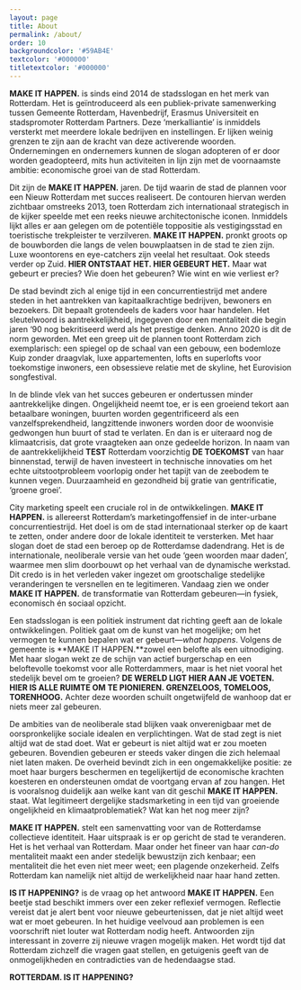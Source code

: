 ```yaml
---
layout: page
title: About
permalink: /about/
order: 10
backgroundcolor: '#59AB4E'
textcolor: '#000000'
titletextcolor: '#000000'
---
```


**MAKE IT HAPPEN.** is sinds eind 2014 de stadsslogan en het merk van Rotterdam. Het is geïntroduceerd als een publiek-private samenwerking tussen Gemeente Rotterdam, Havenbedrijf, Erasmus Universiteit en stadspromoter Rotterdam Partners. Deze ‘merkalliantie’ is inmiddels versterkt met meerdere lokale bedrijven en instellingen. Er lijken weinig grenzen te zijn aan de kracht van deze activerende woorden. Ondernemingen en ondernemers kunnen de slogan adopteren of er door worden geadopteerd, mits hun activiteiten in lijn zijn met de voornaamste ambitie: economische groei van de stad Rotterdam.

Dit zijn de **MAKE IT HAPPEN.** jaren. De tijd waarin de stad de plannen voor een Nieuw Rotterdam met succes realiseert. De contouren hiervan werden zichtbaar omstreeks 2013, toen Rotterdam zich internationaal strategisch in de kijker speelde met een reeks nieuwe architectonische iconen. Inmiddels lijkt alles er aan gelegen om de potentiële toppositie als vestigingsstad en toeristische trekpleister te verzilveren. **MAKE IT HAPPEN.** pronkt groots op de bouwborden die langs de velen bouwplaatsen in de stad te zien zijn. Luxe woontorens en eye-catchers zijn veelal het resultaat. Ook steeds verder op Zuid. **HIER ONTSTAAT HET. HIER GEBEURT HET.** Maar wat gebeurt er precies? Wie doen het gebeuren? Wie wint en wie verliest er?

De stad bevindt zich al enige tijd in een concurrentiestrijd met andere steden in het aantrekken van kapitaalkrachtige bedrijven, bewoners en bezoekers. Dit bepaalt grotendeels de kaders voor haar handelen. Het sleutelwoord is aantrekkelijkheid, ingegeven door een mentaliteit die begin jaren ‘90 nog bekritiseerd werd als het prestige denken. Anno 2020 is dit de norm geworden. Met een greep uit de plannen toont Rotterdam zich exemplarisch: een spiegel op de schaal van een gebouw, een bodemloze Kuip zonder draagvlak, luxe appartementen, lofts en superlofts voor toekomstige inwoners, een obsessieve relatie met de skyline, het Eurovision songfestival.

In de blinde vlek van het succes gebeuren er ondertussen minder aantrekkelijke dingen. Ongelijkheid neemt toe, er is een groeiend tekort aan betaalbare woningen, buurten worden gegentrificeerd als een vanzelfsprekendheid, langzittende inwoners worden door de woonvisie gedwongen hun buurt of stad te verlaten. En dan is er uiteraard nog de klimaatcrisis, dat grote vraagteken aan onze gedeelde horizon. In naam van de aantrekkelijkheid **TEST** Rotterdam voorzichtig **DE TOEKOMST** van haar binnenstad, terwijl de haven investeert in technische innovaties om het echte uitstootprobleem voorlopig onder het tapijt van de zeebodem te kunnen vegen. Duurzaamheid en gezondheid bij gratie van gentrificatie, ‘groene groei’.

City marketing speelt een cruciale rol in de ontwikkelingen. **MAKE IT HAPPEN.** is allereerst Rotterdam’s marketingoffensief in de inter-urbane concurrentiestrijd. Het doel is om de stad internationaal sterker op de kaart te zetten, onder andere door de lokale identiteit te versterken. Met haar slogan doet de stad een beroep op de Rotterdamse dadendrang. Het is de internationale, neoliberale versie van het oude ‘geen woorden maar daden’, waarmee men slim doorbouwt op het verhaal van de dynamische werkstad. Dit credo is in het verleden vaker ingezet om grootschalige stedelijke veranderingen te versnellen en te legitimeren. Vandaag zien we onder **MAKE IT HAPPEN.** de transformatie van Rotterdam gebeuren—in fysiek, economisch én sociaal opzicht.

Een stadsslogan is een politiek instrument dat richting geeft aan de lokale ontwikkelingen. Politiek gaat om de kunst van het mogelijke; om het vermogen te kunnen bepalen wat er gebeurt—_what happens_. Volgens de gemeente is **MAKE IT HAPPEN.**zowel een belofte als een uitnodiging. Met haar slogan wekt ze de schijn van actief burgerschap en een beloftevolle toekomst voor alle Rotterdammers, maar is het niet vooral het stedelijk bevel om te groeien? **DE WERELD LIGT HIER AAN JE VOETEN. HIER IS ALLE RUIMTE OM TE PIONIEREN. GRENZELOOS, TOMELOOS, TORENHOOG.** Achter deze woorden schuilt ongetwijfeld de wanhoop dat er niets meer zal gebeuren.

De ambities van de neoliberale stad blijken vaak onverenigbaar met de oorspronkelijke sociale idealen en verplichtingen. Wat de stad zegt is niet altijd wat de stad doet. Wat er gebeurt is niet altijd wat er zou moeten gebeuren. Bovendien gebeuren er steeds vaker dingen die zich helemaal niet laten maken. De overheid bevindt zich in een ongemakkelijke positie: ze moet haar burgers beschermen en tegelijkertijd de economische krachten koesteren en ondersteunen omdat de voortgang ervan af zou hangen. Het is vooralsnog duidelijk aan welke kant van dit geschil **MAKE IT HAPPEN.** staat. Wat legitimeert dergelijke stadsmarketing in een tijd van groeiende ongelijkheid en klimaatproblematiek? Wat kan het nog meer zijn?

**MAKE IT HAPPEN.** stelt een samenvatting voor van de Rotterdamse collectieve identiteit. Haar uitspraak is er op gericht de stad te veranderen. Het is het verhaal van Rotterdam. Maar onder het fineer van haar _can-do_ mentaliteit maakt een ander stedelijk bewustzijn zich kenbaar; een mentaliteit die het even niet meer weet; een plagende onzekerheid. Zelfs Rotterdam kan namelijk niet altijd de werkelijkheid naar haar hand zetten.


**IS IT HAPPENING?** is de vraag op het antwoord **MAKE IT HAPPEN.** Een beetje stad beschikt immers over een zeker reflexief vermogen. Reflectie vereist dat je alert bent voor nieuwe gebeurtenissen, dat je niet altijd weet wat er moet gebeuren. In het huidige veelvoud aan problemen is een voorschrift niet louter wat Rotterdam nodig heeft. Antwoorden zijn interessant in zoverre zij nieuwe vragen mogelijk maken. Het wordt tijd dat Rotterdam zichzelf die vragen gaat stellen, en getuigenis geeft van de onmogelijkheden en contradicties van de hedendaagse stad.

**ROTTERDAM. IS IT HAPPENING?**
